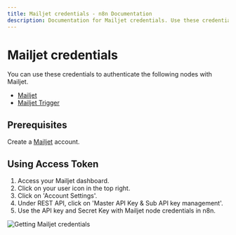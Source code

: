 ```yaml
---
title: Mailjet credentials - n8n Documentation
description: Documentation for Mailjet credentials. Use these credentials to authenticate Mailjet in n8n, a workflow automation platform.
---
```


# Mailjet credentials

You can use these credentials to authenticate the following nodes with Mailjet.

- [Mailjet](/integrations/builtin/app-nodes/n8n-nodes-base.mailjet/)
- [Mailjet Trigger](/integrations/builtin/trigger-nodes/n8n-nodes-base.mailjettrigger/)

## Prerequisites

Create a [Mailjet](https://www.mailjet.com/) account.

## Using Access Token

1. Access your Mailjet dashboard.
2. Click on your user icon in the top right.
3. Click on 'Account Settings'.
4. Under REST API, click on 'Master API Key & Sub API key management'.
5. Use the API key and Secret Key with Mailjet node credentials in n8n.

![Getting Mailjet credentials](/_images/integrations/builtin/credentials/mailjet/using-access-token.gif)

